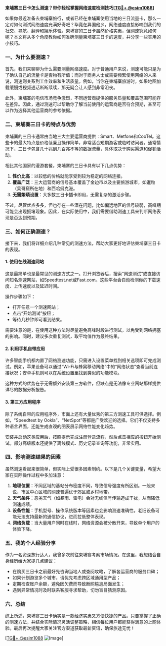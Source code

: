 **柬埔寨三日卡怎么测速？带你轻松掌握网络速度检测技巧[[TG💪+ @esim1088](https://t.me/s/esim1088)]**

如果你最近准备去柬埔寨旅行，或者已经在柬埔寨使用当地的三日流量卡，那么一定对如何测试网络速度充满好奇吧？毕竟在异国他乡，网络速度直接影响到我们的社交、导航、翻译和娱乐体验。柬埔寨的三日卡虽然价格实惠，但网速究竟如何呢？本文将从多个角度教你如何准确测量柬埔寨三日卡的速度，并分享一些实用的小技巧。

### **一、为什么要测速？**

首先，我们来聊聊为什么需要测量网络速度。对于普通用户来说，测速可能只是为了确认自己的流量卡是否物有所值；而对于商务人士或需要频繁使用网络的人来说，测速则关系到工作效率和生活质量。例如，当你在柬埔寨旅游时，如果地图加载缓慢或视频通话断断续续，那无疑会让人感到非常沮丧。

此外，柬埔寨的电信市场竞争激烈，不同运营商提供的服务质量和覆盖范围可能存在差异。因此，通过测速可以帮助你了解当前使用的运营商是否符合预期，甚至可以作为选择其他运营商的参考依据。

### **二、柬埔寨三日卡的特点与优势**

柬埔寨的三日卡通常由当地三大主要运营商提供：Smart、Metfone和CooTel。这些卡的最大特点是价格低廉且操作简单，非常适合短期游客或临时访问者。通常情况下，三日卡包含几十兆到几百兆不等的数据流量，具体取决于购买渠道和促销活动。

相比其他国家的漫游套餐，柬埔寨的三日卡具有以下几点优势：

1. **性价比高**：以较低的价格就能享受到较为稳定的网络连接。
2. **覆盖广泛**：三大运营商的信号基本覆盖了金边市以及主要旅游城市，如暹粒（吴哥窟所在地）和西哈努克港。
3. **无需繁琐设置**：大多数三日卡插卡即用，无需复杂的激活步骤。

不过，尽管优点多多，但也存在一些潜在问题，比如偏远地区的信号较弱，高峰期可能会出现拥堵现象。因此，在实际使用中，我们需要借助测速工具来判断网络表现是否达到预期。

### **三、如何正确测速？**

接下来，我们将详细介绍几种常见的测速方法，帮助大家更好地评估柬埔寨三日卡的表现。

#### **1. 使用在线测速网站**

这是最简单也是最常见的测速方式之一。打开浏览器后，搜索“网速测试”或直接访问知名测速网站，如Speedtest.net或Fast.com。这些平台会自动检测你的下载速度、上传速度以及延迟时间。

操作步骤如下：
- 打开任意一个测速网站；
- 点击“开始测试”按钮；
- 等待几秒钟即可看到结果。

需要注意的是，在使用这种方法时尽量避免高峰时段进行测试，以免受到网络拥塞的影响。同时，建议多次重复测试，取平均值作为最终结果。

#### **2. 利用手机自带应用**

许多智能手机都内置了网络测速功能，只需进入设置菜单找到相关选项即可完成测试。例如，苹果设备可以通过“Wi-Fi与蜂窝移动网络”中的“网络状态”查看当前连接状况；安卓手机则可以在系统设置里找到类似的功能模块。

这种方式的优势在于无需额外安装第三方软件，但缺点是无法像专业网站那样提供详尽的数据分析报告。

#### **3. 第三方应用程序**

除了系统自带的应用程序外，市面上还有大量优秀的第三方测速工具可供选择。例如，“Speedtest by Ookla”、“NetSpot”等都是广受欢迎的选择。它们不仅支持多种语言界面，还能生成直观的图表展示网络性能变化趋势。

安装并启动这类应用后，按照提示完成注册登录流程，然后点击相应的按钮开始测试。部分高级版本还提供了离线模式、历史记录查询等功能，非常实用。

### **四、影响测速结果的因素**

虽然测速看起来很简单，但实际上受很多因素制约。以下是几个关键变量，希望大家在实际操作过程中多加注意：

1. **地理位置**：不同区域的基站分布密度不同，导致信号强度有所区别。一般来说，市区中心区域的网速普遍优于郊区或乡村地带。
2. **天气条件**：恶劣天气（如暴雨、雷电）会对无线信号传输造成干扰，从而降低测速成绩。
3. **设备性能**：手机型号、操作系统版本等因素也会影响测速准确性。老旧设备可能无法支持最新的通信协议，进而拉低整体表现。
4. **网络负载**：当大量用户同时在线时，网络资源会被分散开来，导致单个用户的体验下降。

### **五、我的个人经验分享**

作为一名资深旅行达人，我曾多次前往柬埔寨考察市场情况。在这里，我想结合自身经历给大家提几点建议：

- 在购买三日卡之前最好先咨询当地人或查阅攻略，了解各运营商的服务口碑；
- 如果计划游览多个城市，请优先考虑跨区域通用型产品；
- 定期检查账户余额，避免因欠费而导致断网尴尬局面发生；
- 遇到异常情况时及时联系客服寻求帮助，切勿盲目猜测原因。

### **六、总结**

综上所述，柬埔寨三日卡确实是一款经济实惠又方便快捷的产品。只要掌握了正确的测速方法，并结合实际情况灵活调整策略，相信每位用户都能获得满意的上网体验。最后再次提醒大家关注官方渠道获取最新资讯，确保旅途无忧！

[[TG💪+ @esim1088](https://t.me/s/esim1088) ![Image](https://i.postimg.cc/4NQfJmqS/Snipaste-2025-05-13-00-14-12.png)]